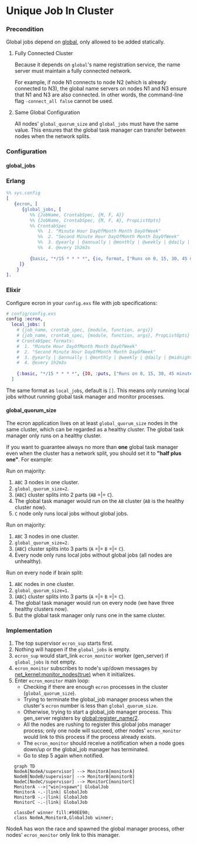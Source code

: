 # Unique Job In Cluster

### Precondition

Global jobs depend on [global](http://erlang.org/doc/man/global.html), only allowed to be added statically.

1. Fully Connected Cluster

   Because it depends on `global`'s name registration service, 
   the name server must maintain a fully connected network.

   For example, if node N1 connects to node N2 (which is already connected to N3), 
   the global name servers on nodes N1 and N3 ensure that N1 and N3 are also connected. 
   In other words, the command-line flag `-connect_all false` cannot be used.

2. Same Global Configuration

   All nodes' `global_quorum_size` and `global_jobs` must have the same value. 
   This ensures that the global task manager can transfer between nodes when the network splits.

### Configuration

#### global_jobs
<!-- tabs-open -->
### Erlang
```erlang
%% sys.config
[
   {ecron, [
      {global_jobs, [
         %% {JobName, CrontabSpec, {M, F, A}}
         %% {JobName, CrontabSpec, {M, F, A}, PropListOpts}
         %% CrontabSpec
            %%  1. "Minute Hour DayOfMonth Month DayOfWeek"
            %%  2. "Second Minute Hour DayOfMonth Month DayOfWeek"
            %%  3. @yearly | @annually | @monthly | @weekly | @daily | @midnight | @hourly
            %%  4. @every 1h2m3s
                  
         {basic, "*/15 * * * *", {io, format, ["Runs on 0, 15, 30, 45 minutes~n"]}}         
     ]}     
    }
].
```
### Elixir
Configure ecron in your `config.exs` file with job specifications:
```elixir
# config/config.exs
config :ecron,  
  local_jobs: [
    # {job_name, crontab_spec, {module, function, args}}
    # {job_name, crontab_spec, {module, function, args}, PropListOpts}
    # CrontabSpec formats:
    #  1. "Minute Hour DayOfMonth Month DayOfWeek"
    #  2. "Second Minute Hour DayOfMonth Month DayOfWeek"
    #  3. @yearly | @annually | @monthly | @weekly | @daily | @midnight | @hourly
    #  4. @every 1h2m3s
    
    {:basic, "*/15 * * * *", {IO, :puts, ["Runs on 0, 15, 30, 45 minutes"]}}   
  ] 
```
<!-- tabs-close -->

The same format as `local_jobs`, default is `[]`. 
This means only running local jobs without running global task manager and monitor processes.

#### global_quorum_size
The ecron application lives on at least `global_quorum_size` nodes in the same cluster, which can be regarded as a healthy cluster. 
The global task manager only runs on a healthy cluster.

If you want to guarantee always no more than **one** global task manager even when the cluster has a network split,
you should set it to **"half plus one"**. For example:

Run on majority:
   1. `ABC` 3 nodes in one cluster.
   2. `global_quorum_size=2`.
   3. (`ABC`) cluster splits into 2 parts (`AB`  =|=  `C`).
   4. The global task manager would run on the `AB` cluster (`AB` is the healthy cluster now).
   5. `C` node only runs local jobs without global jobs.

Run on majority:
   1. `ABC` 3 nodes in one cluster.
   2. `global_quorum_size=2`.
   3. (`ABC`) cluster splits into 3 parts (`A` =|= `B`  =|=  `C`).
   4. Every node only runs local jobs without global jobs (all nodes are unhealthy).

Run on every node if brain split:
   1. `ABC` nodes in one cluster.    
   2. `global_quorum_size=1`.
   3. (`ABC`) cluster splits into 3 parts (`A` =|= `B`  =|=  `C`).
   4. The global task manager would run on every node (we have three healthy clusters now).
   5. But the global task manager only runs one in the same cluster.

### Implementation
1. The top supervisor `ecron_sup` starts first.
2. Nothing will happen if the `global_jobs` is empty.
3. `ecron_sup` would start_link `ecron_monitor` worker (gen_server) if `global_jobs` is not empty.
4. `ecron_monitor` subscribes to node's up/down messages by [net_kernel:monitor_nodes(true)](http://erlang.org/doc/man/net_kernel.html#monitor_nodes-1) when it initializes.
5. Enter `ecron_monitor` main loop:
   * Checking if there are enough `ecron` processes in the cluster (`global_quorum_size`).
   * Trying to terminate the global_job manager process when the cluster's `ecron` number is less than `global_quorum_size`.
   * Otherwise, trying to start a global_job manager process. This gen_server registers by [global:register_name/2](http://erlang.org/doc/man/global.html#register_name-2).
   * All the nodes are rushing to register this global jobs manager process; only one node will succeed, other nodes' `ecron_monitor` would link to this process if the process already exists.
   * The `ecron_monitor` should receive a notification when a node goes down/up or the global_job manager has terminated.
   * Go to step 5 again when notified.

```mermaid
   graph TD
   NodeA[NodeA/supervisor] --> MonitorA[monitorA]
   NodeB[NodeB/supervisor] --> MonitorB[monitorB]
   NodeC[NodeC/supervisor] --> MonitorC[monitorC]
   MonitorA -->|"win|>spawn"| GlobalJob
   MonitorA -.-|link| GlobalJob   
   MonitorB -.-|link| GlobalJob
   MonitorC -.-|link| GlobalJob
   
   classDef winner fill:#90EE90;
   class NodeA,MonitorA,GlobalJob winner;
```
NodeA has won the race and spawned the global manager process, other nodes' `ecron_monitor` only link to this manager.